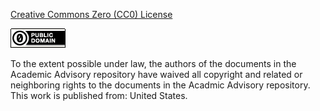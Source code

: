 [Creative Commons Zero (CC0) License](http://creativecommons.org/publicdomain/zero/1.0/)

![CC0 icon](CC0_88x31.png)

To the extent possible under law, the authors of the documents in the Academic Advisory repository have waived all copyright and related or neighboring rights to the documents in the Acadmic Advisory repository. This work is published from: United States.

